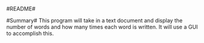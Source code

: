 #README#

#Summary#
This program will take in a text document and display the number of words and how many times each word is written. 
It will use a GUI to accomplish this.
